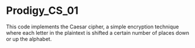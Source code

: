 # Prodigy_CS_01
This code implements the Caesar cipher, a simple encryption technique where each letter in the plaintext is shifted a certain number of places down or up the alphabet.
